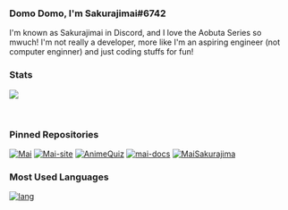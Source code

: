### Domo Domo, I'm Sakurajimai#6742

I'm known as Sakurajimai in Discord, and I love the Aobuta Series so mwuch!
I'm not really a developer, more like I'm an aspiring engineer (not computer enginner) and just coding stuffs for fun!

### Stats

<a href='https://github.com/maisans-maid/'> <img src='https://github-readme-stats.vercel.app/api?username=maisans-maid&count_private=true&show_icons=true&theme=nightowl'> </a>

<p></br></p>

### Pinned Repositories

[![Mai](https://github-readme-stats.vercel.app/api/pin/?username=maisans-maid&repo=Mai&theme=nightowl)](https://github.com/maisans-maid/Mai)
[![Mai-site](https://github-readme-stats.vercel.app/api/pin/?username=maisans-maid&repo=mai-site&theme=nightowl)](https://github.com/maisans-maid/mai-site)
[![AnimeQuiz](https://github-readme-stats.vercel.app/api/pin/?username=maisans-maid&repo=AnimeQuiz&theme=nightowl)](https://github.com/maisans-maid/AnimeQuiz)
[![mai-docs](https://github-readme-stats.vercel.app/api/pin/?username=maisans-maid&repo=mai-docs&theme=nightowl)](https://github.com/maisans-maid/mai-docs)
[![MaiSakurajima](https://github-readme-stats.vercel.app/api/pin/?username=maisans-maid&repo=MaiSakurajima&theme=nightowl)](https://github.com/maisans-maid/MaiSakurajima)

### Most Used Languages

[![lang](https://github-readme-stats.vercel.app/api/top-langs/?username=maisans-maid&layout=compact&theme=nightowl)](https://github.com/maisans-maid/)

